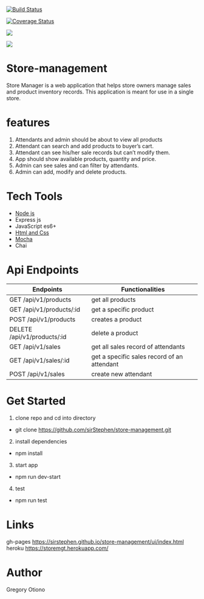 [![Build Status](https://travis-ci.org/sirStephen/store-management.svg?branch=api-v1)](https://travis-ci.org/sirStephen/store-management)

[![Coverage Status](https://coveralls.io/repos/github/sirStephen/store-management/badge.svg?branch=gh-pages)](https://coveralls.io/github/sirStephen/store-management)

<!-- maintainability badge -->

<a href="https://codeclimate.com/github/sirStephen/store-management/maintainability"><img src="https://api.codeclimate.com/v1/badges/7b4969b7145be6cde12b/maintainability" /></a>

<!-- test_coverage badge -->

<a href="https://codeclimate.com/github/sirStephen/store-management/test_coverage"><img src="https://api.codeclimate.com/v1/badges/7b4969b7145be6cde12b/test_coverage" /></a>

# Store-management

Store Manager is a web application that helps store owners manage sales and product inventory
records. This application is meant for use in a single store.

# features

1. Attendants and admin should be about to view all products
2. Attendant can search and add products to buyer’s cart.
3. Attendant can see his/her sale records but can’t modify them.
4. App should show available products, quantity and price.
5. Admin can see sales and can filter by attendants.
6. Admin can add, modify and delete products.

# Tech Tools

<ul>
  <li><a href="https://nodejs.org/en/">Node js</a></li>
  <li><a href="https://expressjs.com/"></a>Express js</li>
  <li><a href="https://developer.mozilla.org/bm/docs/Web/JavaScript"></a>JavaScript es6+</li>
  <li><a href="https://developer.mozilla.org/kab/docs/Web/HTML">Html and Css</a></li>
  <li><a href="https://mochajs.org/">Mocha</a></li>
  <li><a href="https://www.chaijs.com/"></a>Chai</li>
</ul>

# Api Endpoints

| Endpoints                   | Functionalities                             |
| --------------------------- | ------------------------------------------- |
| GET /api/v1/products        | get all products                            |
| GET /api/v1/products/:id    | get a specific product                      |
| POST /api/v1/products       | creates a product                           |
| DELETE /api/v1/products/:id | delete a product                            |
| GET /api/v1/sales           | get all sales record of attendants          |
| GET /api/v1/sales/:id       | get a specific sales record of an attendant |
| POST /api/v1/sales          | create new attendant                        |

# Get Started

1. clone repo and cd into directory

- git clone https://github.com/sirStephen/store-management.git

2. install dependencies

- npm install

3. start app

- npm run dev-start

4. test

- npm run test

# Links

gh-pages https://sirstephen.github.io/store-management/ui/index.html
heroku https://storemgt.herokuapp.com/

# Author

Gregory Otiono
